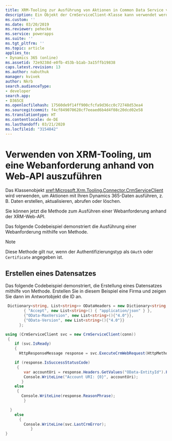 ```yaml
---
title: XRM-Tooling zur Ausführung von Aktionen in Common Data Service verwenden | MicrosoftDocs
description: Ein Objekt der CrmServiceClient-Klasse kann verwendet werden, um Operationen mit Daten in Dynamics 365 zu erstellen, abzurufen, zu aktualisieren und zu löschen
ms.custom: ''
ms.date: 03/20/2019
ms.reviewer: pehecke
ms.service: powerapps
ms.suite: ''
ms.tgt_pltfrm: ''
ms.topic: article
applies_to:
- Dynamics 365 (online)
ms.assetid: 72e9238d-e0fb-453b-b1ab-3a15ffb19838
caps.latest.revision: 13
ms.author: nabuthuk
manager: kvivek
author: Nkrb
search.audienceType:
- developer
search.app:
- D365CE
ms.openlocfilehash: 17560de9f14ff900cfcfa9d36cc0c72748d53ea4
ms.sourcegitcommit: f4cf849070628cf7eeaed6b4d4f08c20dcd02e58
ms.translationtype: HT
ms.contentlocale: de-DE
ms.lasthandoff: 03/21/2020
ms.locfileid: "3154842"
---
```

# <a name="use-xrm-tooling-to-execute-a-web-request-against-web-api"></a>Verwenden von XRM-Tooling, um eine Webanforderung anhand von Web-API auszuführen

Das Klassenobjekt <xref:Microsoft.Xrm.Tooling.Connector.CrmServiceClient> wird verwenden, um Aktionen mit Ihren Dynamics 365-Daten ausführen, z. B. Daten erstellen, aktualisieren, abrufen oder löschen.

Sie können jetzt die <!--<xref:Microsoft.Xrm.Tooling.Connector.CrmServiceClient>.<xref:Microsoft.Xrm.Tooling.Connector.CrmServiceClient.ExecuteCrmWebRequest>--> Methode zum Ausführen einer Webanforderung anhand der XRM-Web-API.

Das folgende Codebeispiel demonstriert die Ausführung einer Webanforderung mithilfe von <!--<xref:Microsoft.Xrm.Tooling.Connector.CrmServiceClient.ExecuteCrmWebRequest>--> Methode. 

>[!NOTE]
> Diese Methode gilt nur, wenn der Authentifizierungstyp als `OAuth` oder `Certificate` angegeben ist.

## <a name="create-a-record"></a>Erstellen eines Datensatzes

Das folgende Codebeispiel demonstriert, die Erstellung eines Datensatzes mithilfe von <!--<xref:Microsoft.Xrm.Tooling.Connector.CrmServiceClient>.<xref:Microsoft.Xrm.Tooling.Connector.CrmServiceClient.ExecuteCrmWebRequest>--> Methode. Erstellen Sie in diesem Beispiel eine Firma und zeigen Sie dann im Antwortobjekt die ID an.  

```csharp
 Dictionary<string, List<string>> ODataHeaders = new Dictionary<string, List<string>>() {
        { "Accept", new List<string>() { "application/json" } },
        {"OData-MaxVersion", new List<string>(){"4.0"}},
        {"OData-Version", new List<string>(){"4.0"}}
      };

using (CrmServiceClient svc = new CrmServiceClient(conn))
 {
    if (svc.IsReady)
    {
      HttpResponseMessage response = svc.ExecuteCrmWebRequest(HttpMethod.Get, "accounts?$select=name", "{ \"name\":\"Test Account\"}", ODataHeaders, "application/json");

    if (response.IsSuccessStatusCode)
     {
        var accountUri = response.Headers.GetValues("OData-EntityId").FirstOrDefault();
        Console.WriteLine("Account URI: {0}", accountUri);
       }
    else
     {
       Console.WriteLine(response.ReasonPhrase);
        }

  }
    else
      {
        Console.WriteLine(svc.LastCrmError);
           }
}
```